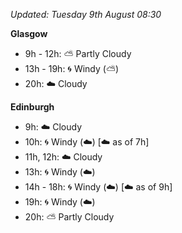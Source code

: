 *Updated: Tuesday 9th August 08:30*

**Glasgow**

* 9h - 12h: :partly_sunny: Partly Cloudy
* 13h - 19h: :cyclone: Windy (:partly_sunny:)
* 20h: :cloud: Cloudy

**Edinburgh**

* 9h: :cloud: Cloudy
* 10h: :cyclone: Windy (:cloud:) [:cloud: as of 7h]
* 11h, 12h: :cloud: Cloudy
* 13h: :cyclone: Windy (:cloud:)
* 14h - 18h: :cyclone: Windy (:cloud:) [:cloud: as of 9h]
* 19h: :cyclone: Windy (:cloud:)
* 20h: :partly_sunny: Partly Cloudy
